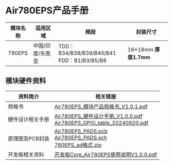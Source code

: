 # Air780EPS产品手册

| 模块名称 | 适用区域         | 频段                                            | 封装尺寸              |
| --------| ---------------- | ----------------------------------------------- | --------------------- |
| 780EPS  | 中国/印度/东南亚 | TDD：B34/B38/B39/B40/B41</br> FDD：B1/B3/B5/B8 | 16*18mm **厚度1.7mm** |

## 模块硬件资料

| 资料简介         | 相关链接                                                     |
| ---------------  | ------------------------------------------------------------ |
| 规格书           | [Air780EPS_模块产品规格书_V1.0.1.pdf](https://cdn.openluat-luatcommunity.openluat.com/attachment/20240814171557653_Air780EPS_模块产品规格书_V1.0.1.pdf) |
| 硬件设计相关手册  | [Air780EPS_硬件设计手册_V1.0.0.pdf](https://cdn.openluat-luatcommunity.openluat.com/attachment/20240719102529977_Air780EPS_硬件设计手册_V1.0.0.pdf)  </br>  [Air780EPS_GPIO_table_20240920.pdf](https://cdn.openluat-luatcommunity.openluat.com/attachment/20240920181658330_Air780EP&Air780EPS_GPIO_table_20240920.pdf) |
| 原理图及PCB封装   | [Air780EPS_PADS.pcb](https://cdn.openluat-luatcommunity.openluat.com/attachment/20240304174515360_Air780EP_PADS.pcb)</br>[Air780EPS_PADS.sch](https://cdn.openluat-luatcommunity.openluat.com/attachment/20240304174548538_Air780EP_PADS.sch)</br>[780EPS_ad格式.zip](https://cdn.openluat-luatcommunity.openluat.com/attachment/20240424170844720_780ep_ad格式.zip) |
| 开发板相关资料    | [开发板Core_Air780EPS使用说明V1.0.0.pdf](https://cdn.openluat-luatcommunity.openluat.com/attachment/20240819094210124_开发板Core_Air780EPS使用说明V1.0.0.pdf) |


